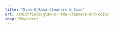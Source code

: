 ```yaml
---
title: "Glam-O-Rama Cleaners & Coin"
url: /smithfield/glam-o-rama-cleaners-und-coin/
shop: Wäscherei
---
```

